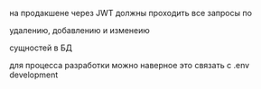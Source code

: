 на продакшене через JWT должны проходить все запросы по 

удалению, добавлению и изменеию
 
сущностей в БД

для процесса разработки можно наверное это связать с .env development